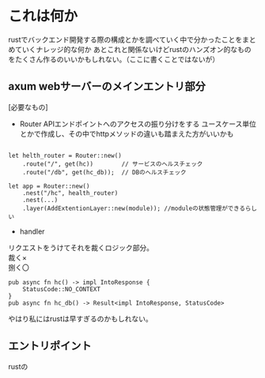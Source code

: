 # これは何か
rustでバックエンド開発する際の構成とかを調べていく中で分かったことをまとめていくナレッジ的な何か
あとこれと関係ないけどrustのハンズオン的なものをたくさん作るのいいかもしれない。（ここに書くことではないが）

## axum webサーバーのメインエントリ部分
[必要なもの]
- Router
APIエンドポイントへのアクセスの振り分けをする
ユースケース単位とかで作成し、その中でhttpメソッドの違いも踏まえた方がいいかも
```

let helth_router = Router::new()
    .route("/", get(hc))        // サービスのヘルスチェック
    .route("/db", get(hc_db));  // DBのヘルスチェック

let app = Router::new()
    .nest("/hc", health_router)
    .nest(...)
    .layer(AddExtentionLayer::new(module)); //moduleの状態管理ができるらしい 
```


- handler 


リクエストをうけてそれを裁くロジック部分。<br>
裁く×<br>
捌く〇<br>

```
pub async fn hc() -> impl IntoResponse {
    StatusCode::NO_CONTEXT
}
pub async fn hc_db() -> Result<impl IntoResponse, StatusCode>
```
やはり私にはrustは早すぎるのかもしれない。

## エントリポイント
rustの
